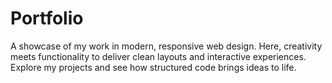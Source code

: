 # Portfolio
A showcase of my work in modern, responsive web design. Here, creativity meets functionality to deliver clean layouts and interactive experiences. Explore my projects and see how structured code brings ideas to life.
